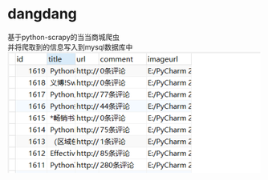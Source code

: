 # dangdang
基于python-scrapy的当当商城爬虫<br>
并将爬取到的信息写入到mysql数据库中<br>
![image](https://github.com/hja2017/dangdang/raw/master/1.png)<br>
